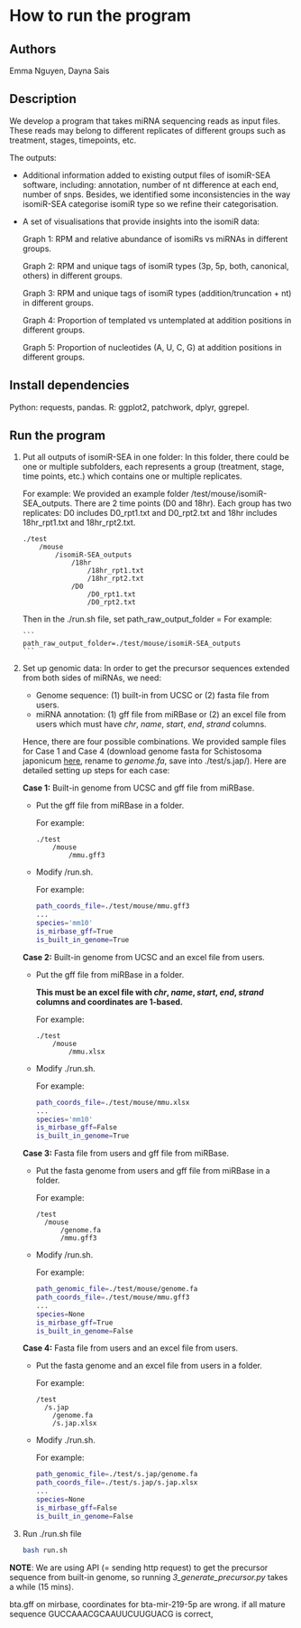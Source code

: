 # How to run the program

## Authors

Emma Nguyen, Dayna Sais

## Description

We develop a program that takes miRNA sequencing reads as input files. These reads may belong to different replicates of different groups such as treatment, stages, timepoints, etc.

The outputs:

- Additional information added to existing output files of isomiR-SEA software, including: annotation, number of nt difference at each end, number of snps. Besides, we identified some inconsistencies in the way isomiR-SEA categorise isomiR type so we refine their categorisation.

- A set of visualisations that provide insights into the isomiR data:

  Graph 1: RPM and relative abundance of isomiRs vs miRNAs in different groups.

  Graph 2: RPM and unique tags of isomiR types (3p, 5p, both, canonical, others) in different groups.

  Graph 3: RPM and unique tags of isomiR types (addition/truncation + nt) in different groups.

  Graph 4: Proportion of templated vs untemplated at addition positions in different groups.

  Graph 5: Proportion of nucleotides (A, U, C, G) at addition positions in different groups.

## Install dependencies

Python: requests, pandas.
R: ggplot2, patchwork, dplyr, ggrepel.

## Run the program

1.  Put all outputs of isomiR-SEA in one folder: In this folder, there could be one or multiple subfolders, each represents a group (treatment, stage, time points, etc.) which contains one or multiple replicates.

    For example: We provided an example folder /test/mouse/isomiR-SEA_outputs. There are 2 time points (D0 and 18hr). Each group has two replicates: D0 includes D0_rpt1.txt and D0_rpt2.txt and 18hr includes 18hr_rpt1.txt and 18hr_rpt2.txt.

    ```
    ./test
        /mouse
            /isomiR-SEA_outputs
                /18hr
                    /18hr_rpt1.txt
                    /18hr_rpt2.txt
                /D0
                    /D0_rpt1.txt
                    /D0_rpt2.txt
    ```

    Then in the ./run.sh file, set path_raw_output_folder = <path to that folder>
    For example:

        ```
        path_raw_output_folder=./test/mouse/isomiR-SEA_outputs
        ```

2.  Set up genomic data: In order to get the precursor sequences extended from both sides of miRNAs, we need:

    - Genome sequence: (1) built-in from UCSC or (2) fasta file from users.
    - miRNA annotation: (1) gff file from miRBase or (2) an excel file from users which must have _chr_, _name_, _start_, _end_, _strand_ columns.

    Hence, there are four possible combinations. We provided sample files for Case 1 and Case 4 (download genome fasta for Schistosoma japonicum [here](https://parasite.wormbase.org/Schistosoma_japonicum_prjna724792/Info/Index), rename to _genome.fa_, save into ./test/s.jap/). Here are detailed setting up steps for each case:

    **Case 1:** Built-in genome from UCSC and gff file from miRBase.

    - Put the gff file from miRBase in a folder.

      For example:

      ```
      ./test
          /mouse
              /mmu.gff3
      ```

    - Modify /run.sh.

      For example:

      ```bash
      path_coords_file=./test/mouse/mmu.gff3
      ...
      species='mm10'
      is_mirbase_gff=True
      is_built_in_genome=True
      ```

    **Case 2:** Built-in genome from UCSC and an excel file from users.

    - Put the gff file from miRBase in a folder.

      **This must be an excel file with _chr_, _name_, _start_, _end_, _strand_ columns and coordinates are 1-based.**

      For example:

      ```
      ./test
          /mouse
              /mmu.xlsx
      ```

    - Modify ./run.sh.

      For example:

      ```bash
      path_coords_file=./test/mouse/mmu.xlsx
      ...
      species='mm10'
      is_mirbase_gff=False
      is_built_in_genome=True
      ```

    **Case 3:** Fasta file from users and gff file from miRBase.

    - Put the fasta genome from users and gff file from miRBase in a folder.

      For example:

      ```
      /test
        /mouse
            /genome.fa
            /mmu.gff3
      ```

    - Modify /run.sh.

      For example:

      ```bash
      path_genomic_file=./test/mouse/genome.fa
      path_coords_file=./test/mouse/mmu.gff3
      ...
      species=None
      is_mirbase_gff=True
      is_built_in_genome=False
      ```

    **Case 4:** Fasta file from users and an excel file from users.

    - Put the fasta genome and an excel file from users in a folder.

      For example:

      ```
      /test
        /s.jap
          /genome.fa
          /s.jap.xlsx
      ```

    - Modify ./run.sh.

      For example:

      ```bash
      path_genomic_file=./test/s.jap/genome.fa
      path_coords_file=./test/s.jap/s.jap.xlsx
      ...
      species=None
      is_mirbase_gff=False
      is_built_in_genome=False
      ```

3.  Run ./run.sh file

    ```bash
    bash run.sh
    ```

**NOTE**: We are using API (= sending http request) to get the precursor sequence from built-in genome, so running _3_generate_precursor.py_ takes a while (15 mins).

bta.gff on mirbase, coordinates for bta-mir-219-5p are wrong.
if all mature sequence GUCCAAACGCAAUUCUUGUACG is correct,
